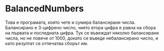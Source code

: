 # BalancedNumbers

Това е програмата, която чете и сумира балансирани числа. Балансирано е 3-цифрено число, чиято втора цифра е равна на сбора на първата и последната цифра.
Тук се въвеждат няколко балансирани числа, но не повече от 1000, докато се въведе небалансирано число, и като резултат се отпечатва сборът им.
